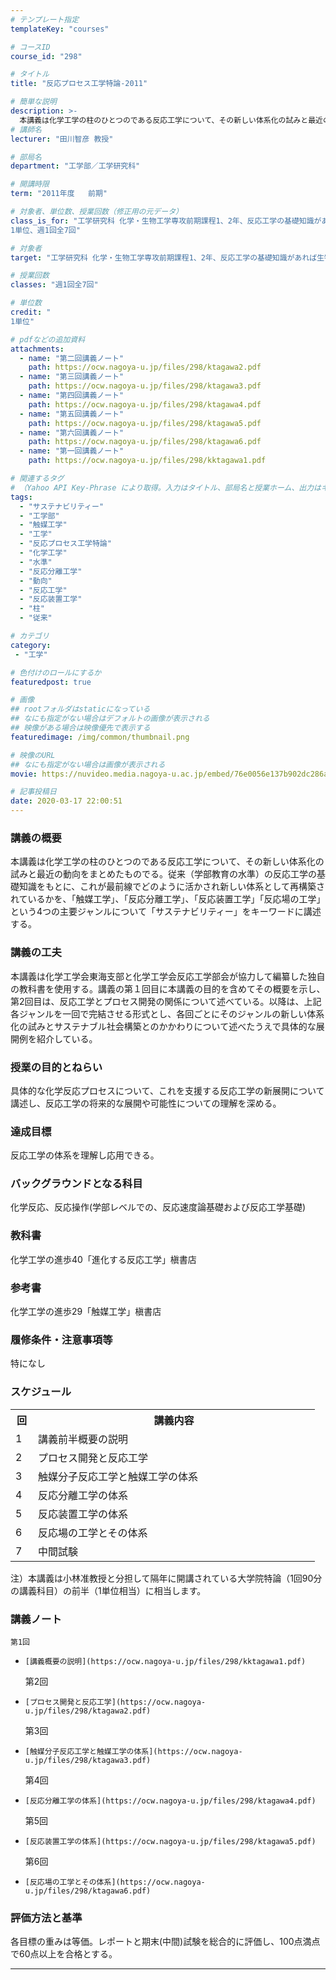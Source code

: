 ```yaml
---
# テンプレート指定
templateKey: "courses"

# コースID
course_id: "298"

# タイトル
title: "反応プロセス工学特論-2011"

# 簡単な説明
description: >-
  本講義は化学工学の柱のひとつのである反応工学について、その新しい体系化の試みと最近の動向をまとめたものでる。従来（学部教育の水準）の反応工学の基礎知識をもとに、これが最前線でどのように活かされ新しい体系として再構築されているかを、「触媒工学」、「反応分離工学」、「反応装置工学」「反応場の工学」という4つの主要ジャンルについて「サステナビリティー」をキーワードに講述する。 ....
# 講師名
lecturer: "田川智彦 教授"

# 部局名
department: "工学部／工学研究科"

# 開講時限
term: "2011年度	前期"

# 対象者、単位数、授業回数（修正用の元データ）
class_is_for: "工学研究科 化学・生物工学専攻前期課程1、2年、反応工学の基礎知識があれば生物工学専攻以外でも受講可能
1単位、週1回全7回"

# 対象者
target: "工学研究科 化学・生物工学専攻前期課程1、2年、反応工学の基礎知識があれば生物工学専攻以外でも受講可能"

# 授業回数
classes: "週1回全7回"

# 単位数
credit: "
1単位"

# pdfなどの追加資料
attachments:
  - name: "第二回講義ノート" 
    path: https://ocw.nagoya-u.jp/files/298/ktagawa2.pdf
  - name: "第三回講義ノート" 
    path: https://ocw.nagoya-u.jp/files/298/ktagawa3.pdf
  - name: "第四回講義ノート" 
    path: https://ocw.nagoya-u.jp/files/298/ktagawa4.pdf
  - name: "第五回講義ノート" 
    path: https://ocw.nagoya-u.jp/files/298/ktagawa5.pdf
  - name: "第六回講義ノート" 
    path: https://ocw.nagoya-u.jp/files/298/ktagawa6.pdf
  - name: "第一回講義ノート" 
    path: https://ocw.nagoya-u.jp/files/298/kktagawa1.pdf

# 関連するタグ
# （Yahoo API Key-Phrase により取得。入力はタイトル、部局名と授業ホーム、出力はキーフレーズ（tags））
tags:
  - "サステナビリティー"
  - "工学部"
  - "触媒工学"
  - "工学"
  - "反応プロセス工学特論"
  - "化学工学"
  - "水準"
  - "反応分離工学"
  - "動向"
  - "反応工学"
  - "反応装置工学"
  - "柱"
  - "従来"

# カテゴリ
category:
 - "工学"

# 色付けのロールにするか
featuredpost: true

# 画像
## rootフォルダはstaticになっている
## なにも指定がない場合はデフォルトの画像が表示される
## 映像がある場合は映像優先で表示する
featuredimage: /img/common/thumbnail.png

# 映像のURL
## なにも指定がない場合は画像が表示される
movie: https://nuvideo.media.nagoya-u.ac.jp/embed/76e0056e137b902dc286ab9bc4fe51a7933f3ac7

# 記事投稿日
date: 2020-03-17 22:00:51
---
```


### 講義の概要

本講義は化学工学の柱のひとつのである反応工学について、その新しい体系化の試みと最近の動向をまとめたものでる。従来（学部教育の水準）の反応工学の基礎知識をもとに、これが最前線でどのように活かされ新しい体系として再構築されているかを、「触媒工学」、「反応分離工学」、「反応装置工学」「反応場の工学」という4つの主要ジャンルについて「サステナビリティー」をキーワードに講述する。


### 講義の工夫

本講義は化学工学会東海支部と化学工学会反応工学部会が協力して編纂した独自の教科書を使用する。講義の第１回目に本講義の目的を含めてその概要を示し、第2回目は、反応工学とプロセス開発の関係について述べている。以降は、上記各ジャンルを一回で完結させる形式とし、各回ごとにそのジャンルの新しい体系化の試みとサステナブル社会構築とのかかわりについて述べたうえで具体的な展開例を紹介している。





### 授業の目的とねらい

具体的な化学反応プロセスについて、これを支援する反応工学の新展開について講述し、反応工学の将来的な展開や可能性についての理解を深める。

### 達成目標

反応工学の体系を理解し応用できる。

### バックグラウンドとなる科目

化学反応、反応操作(学部レベルでの、反応速度論基礎および反応工学基礎)

### 教科書

化学工学の進歩40「進化する反応工学」槇書店

### 参考書

化学工学の進歩29「触媒工学」槇書店

### 履修条件・注意事項等

特になし


<h3>スケジュール</h3>
<table class="basic" width="455">
<tr>
<th width="20" class="center">回</th>
<th width="435" class="center">講義内容</th>
</tr>

<tr>
<td width="20" class="center">1</td>
<td width="435">講義前半概要の説明</td>
</tr>

<tr>
<td width="20" class="center">2</td>
<td width="435">プロセス開発と反応工学</td>
</tr>

<tr>
<td width="20" class="center">3</td>
<td width="435">触媒分子反応工学と触媒工学の体系</td>
</tr>

<tr>
<td width="20" class="center">4</td>
<td width="435">反応分離工学の体系</td>
</tr>

<tr>
<td width="20" class="center">5</td>
<td width="435">反応装置工学の体系</td>
</tr>

<tr>
<td width="20" class="center">6</td>
<td width="435">反応場の工学とその体系</td>
</tr>

<tr>
<td width="20" class="center">7</td>
<td width="435">中間試験</td>
</tr>
</table>

<p>注）本講義は小林准教授と分担して隔年に開講されている大学院特論（1回90分の講義科目）の前半（1単位相当）に相当します。</p>



### 講義ノート


  
    第1回
  
  
  -     [講義概要の説明](https://ocw.nagoya-u.jp/files/298/kktagawa1.pdf) 
  
  
    第2回
  
  
  -     [プロセス開発と反応工学](https://ocw.nagoya-u.jp/files/298/ktagawa2.pdf) 
  
  
    第3回
  
  
  -     [触媒分子反応工学と触媒工学の体系](https://ocw.nagoya-u.jp/files/298/ktagawa3.pdf) 
  
  
    第4回
  
  
  -     [反応分離工学の体系](https://ocw.nagoya-u.jp/files/298/ktagawa4.pdf) 
  
  
    第5回
  
  
  -     [反応装置工学の体系](https://ocw.nagoya-u.jp/files/298/ktagawa5.pdf) 
  
  
    第6回
  
  
  -     [反応場の工学とその体系](https://ocw.nagoya-u.jp/files/298/ktagawa6.pdf) 






### 評価方法と基準

各目標の重みは等価。レポートと期末(中間)試験を総合的に評価し、100点満点で60点以上を合格とする。





-----